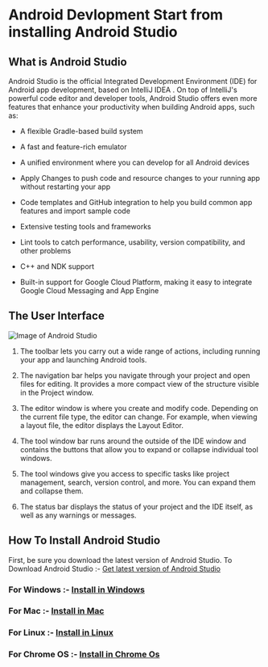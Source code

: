 # Android Devlopment Start from installing Android Studio

## What is Android Studio

Android Studio is the official Integrated Development Environment (IDE) for Android app development, based on IntelliJ IDEA . On top of IntelliJ's powerful code editor and developer tools, Android Studio offers even more features that enhance your productivity when building Android apps, such as:

* A flexible Gradle-based build system

* A fast and feature-rich emulator

* A unified environment where you can develop for all Android devices

* Apply Changes to push code and resource changes to your running app without restarting your app

* Code templates and GitHub integration to help you build common app features and import sample code

* Extensive testing tools and frameworks

* Lint tools to catch performance, usability, version compatibility, and other problems

* C++ and NDK support

* Built-in support for Google Cloud Platform, making it easy to integrate Google Cloud Messaging and App Engine

## The User Interface

![Image of Android Studio](https://developer.android.com/studio/images/intro/main-window_2-2_2x.png)

   1. The toolbar lets you carry out a wide range of actions, including running your app and launching Android tools.

   2. The navigation bar helps you navigate through your project and open files for editing. It provides a more compact view of the structure visible in the Project window.

   3. The editor window is where you create and modify code. Depending on the current file type, the editor can change. For example, when viewing a layout file, the editor displays the Layout Editor.

   4. The tool window bar runs around the outside of the IDE window and contains the buttons that allow you to expand or collapse individual tool windows.

   5. The tool windows give you access to specific tasks like project management, search, version control, and more. You can expand them and collapse them.

   6. The status bar displays the status of your project and the IDE itself, as well as any warnings or messages.

## How To Install Android Studio

   First, be sure you download the latest version of Android Studio.
   To Download Android Studio :- [Get latest version of Android Studio](https://developer.android.com/studio/)

### For Windows :- [Install in Windows](https://developer.android.com/studio/install#windows)

### For Mac :- [Install in Mac](https://developer.android.com/studio/install#mac)

### For Linux :- [Install in Linux](https://developer.android.com/studio/install#linux)

### For Chrome OS :- [Install in Chrome Os](https://developer.android.com/studio/install#chrome-os)
